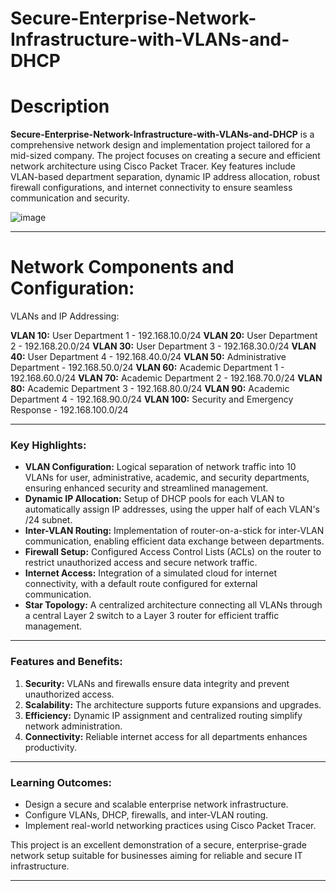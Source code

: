 # Secure-Enterprise-Network-Infrastructure-with-VLANs-and-DHCP


# Description  

**Secure-Enterprise-Network-Infrastructure-with-VLANs-and-DHCP** is a comprehensive network design and implementation project tailored for a mid-sized company. The project focuses on creating a secure and efficient network architecture using Cisco Packet Tracer. Key features include VLAN-based department separation, dynamic IP address allocation, robust firewall configurations, and internet connectivity to ensure seamless communication and security.

![image](https://github.com/user-attachments/assets/dad23662-7d31-4ba0-bb4c-6ad307f828fc)



---
# Network Components and Configuration:
VLANs and IP Addressing:

**VLAN 10:**  User Department 1 - 192.168.10.0/24
**VLAN 20:**  User Department 2 - 192.168.20.0/24
**VLAN 30:**  User Department 3 - 192.168.30.0/24
**VLAN 40:**  User Department 4 - 192.168.40.0/24
**VLAN 50:**  Administrative Department - 192.168.50.0/24
**VLAN 60:**  Academic Department 1 - 192.168.60.0/24
**VLAN 70:**  Academic Department 2 - 192.168.70.0/24
**VLAN 80:**  Academic Department 3 - 192.168.80.0/24
**VLAN 90:**  Academic Department 4 - 192.168.90.0/24
**VLAN 100:** Security and Emergency Response - 192.168.100.0/24

---

### Key Highlights:  
- **VLAN Configuration:** Logical separation of network traffic into 10 VLANs for user, administrative, academic, and security departments, ensuring enhanced security and streamlined management.  
- **Dynamic IP Allocation:** Setup of DHCP pools for each VLAN to automatically assign IP addresses, using the upper half of each VLAN's /24 subnet.  
- **Inter-VLAN Routing:** Implementation of router-on-a-stick for inter-VLAN communication, enabling efficient data exchange between departments.  
- **Firewall Setup:** Configured Access Control Lists (ACLs) on the router to restrict unauthorized access and secure network traffic.  
- **Internet Access:** Integration of a simulated cloud for internet connectivity, with a default route configured for external communication.  
- **Star Topology:** A centralized architecture connecting all VLANs through a central Layer 2 switch to a Layer 3 router for efficient traffic management.  

---

### Features and Benefits:  
1. **Security:** VLANs and firewalls ensure data integrity and prevent unauthorized access.  
2. **Scalability:** The architecture supports future expansions and upgrades.  
3. **Efficiency:** Dynamic IP assignment and centralized routing simplify network administration.  
4. **Connectivity:** Reliable internet access for all departments enhances productivity.  

---

### Learning Outcomes:  
- Design a secure and scalable enterprise network infrastructure.  
- Configure VLANs, DHCP, firewalls, and inter-VLAN routing.  
- Implement real-world networking practices using Cisco Packet Tracer.  

This project is an excellent demonstration of a secure, enterprise-grade network setup suitable for businesses aiming for reliable and secure IT infrastructure.

---
